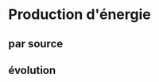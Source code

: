 # Production d'énergie

## par source

<France-ProdEner-Sources />

## évolution

<France-ProdEner-Evolution />